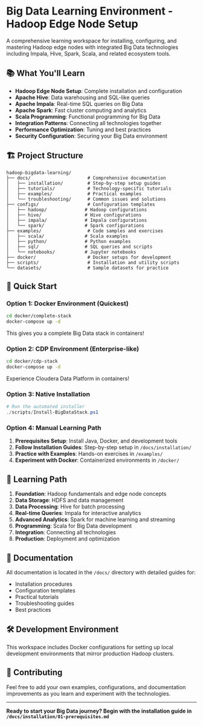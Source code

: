 # Big Data Learning Environment - Hadoop Edge Node Setup

A comprehensive learning workspace for installing, configuring, and mastering Hadoop edge nodes with integrated Big Data technologies including Impala, Hive, Spark, Scala, and related ecosystem tools.

## 📚 What You'll Learn

- **Hadoop Edge Node Setup**: Complete installation and configuration
- **Apache Hive**: Data warehousing and SQL-like queries
- **Apache Impala**: Real-time SQL queries on Big Data
- **Apache Spark**: Fast cluster computing and analytics
- **Scala Programming**: Functional programming for Big Data
- **Integration Patterns**: Connecting all technologies together
- **Performance Optimization**: Tuning and best practices
- **Security Configuration**: Securing your Big Data environment

## 🏗️ Project Structure

```
hadoop-bigdata-learning/
├── docs/                     # Comprehensive documentation
│   ├── installation/         # Step-by-step setup guides
│   ├── tutorials/            # Technology-specific tutorials
│   ├── examples/             # Practical examples
│   └── troubleshooting/      # Common issues and solutions
├── configs/                  # Configuration templates
│   ├── hadoop/              # Hadoop configurations
│   ├── hive/                # Hive configurations
│   ├── impala/              # Impala configurations
│   └── spark/               # Spark configurations
├── examples/                 # Code samples and exercises
│   ├── scala/               # Scala examples
│   ├── python/              # Python examples
│   ├── sql/                 # SQL queries and scripts
│   └── notebooks/           # Jupyter notebooks
├── docker/                   # Docker setups for development
├── scripts/                  # Installation and utility scripts
└── datasets/                 # Sample datasets for practice
```

## 🚀 Quick Start

### Option 1: Docker Environment (Quickest)
```bash
cd docker/complete-stack
docker-compose up -d
```
This gives you a complete Big Data stack in containers!

### Option 2: CDP Environment (Enterprise-like)
```bash
cd docker/cdp-stack
docker-compose up -d
```
Experience Cloudera Data Platform in containers!

### Option 3: Native Installation
```powershell
# Run the automated installer
./scripts/Install-BigDataStack.ps1
```

### Option 4: Manual Learning Path
1. **Prerequisites Setup**: Install Java, Docker, and development tools
2. **Follow Installation Guides**: Step-by-step setup in `/docs/installation/`
3. **Practice with Examples**: Hands-on exercises in `/examples/`
4. **Experiment with Docker**: Containerized environments in `/docker/`

## 🎯 Learning Path

1. **Foundation**: Hadoop fundamentals and edge node concepts
2. **Data Storage**: HDFS and data management
3. **Data Processing**: Hive for batch processing
4. **Real-time Queries**: Impala for interactive analytics
5. **Advanced Analytics**: Spark for machine learning and streaming
6. **Programming**: Scala for Big Data development
7. **Integration**: Connecting all technologies
8. **Production**: Deployment and optimization

## 📖 Documentation

All documentation is located in the `/docs/` directory with detailed guides for:
- Installation procedures
- Configuration templates
- Practical tutorials
- Troubleshooting guides
- Best practices

## 🛠️ Development Environment

This workspace includes Docker configurations for setting up local development environments that mirror production Hadoop clusters.

## 🤝 Contributing

Feel free to add your own examples, configurations, and documentation improvements as you learn and experiment with the technologies.

---

**Ready to start your Big Data journey? Begin with the installation guide in `/docs/installation/01-prerequisites.md`**